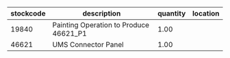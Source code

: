 |stockcode|description|quantity|location|
|---------|-----------|--------|--------|
|19840|Painting Operation to Produce 46621_P1|1.00||
|46621|UMS Connector Panel|1.00||
